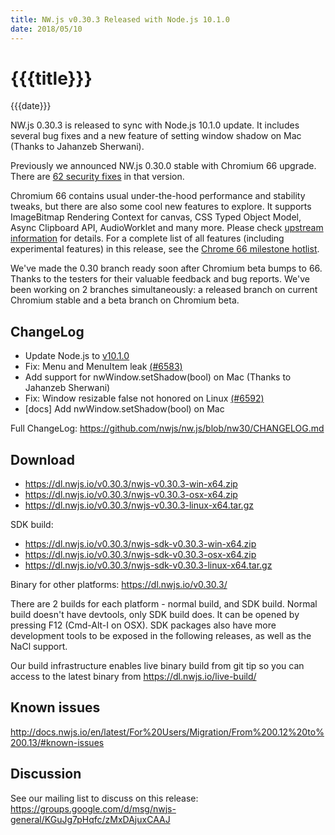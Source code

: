 ```yaml
---
title: NW.js v0.30.3 Released with Node.js 10.1.0
date: 2018/05/10
---
```

# {{{title}}}
{{{date}}}

NW.js 0.30.3 is released to sync with Node.js 10.1.0 update. It includes several bug fixes and a new feature of setting window shadow on Mac (Thanks to Jahanzeb Sherwani).

Previously we announced NW.js 0.30.0 stable with Chromium 66 upgrade. There are [62 security fixes](https://chromereleases.googleblog.com/2018/04/stable-channel-update-for-desktop.html) in that version.

Chromium 66 contains usual under-the-hood performance and stability tweaks, but there are also some cool new features to explore. It supports ImageBitmap Rendering Context for canvas, CSS Typed Object Model, Async Clipboard API, AudioWorklet and many more. Please check [upstream information](https://developers.google.com/web/updates/2018/04/nic66) for details. For a complete list of all features (including experimental features) in this release, see the [Chrome 66 milestone hotlist](https://www.chromestatus.com/features#milestone=66).

We've made the 0.30 branch ready soon after Chromium beta bumps to 66. Thanks to the testers for their valuable feedback and bug reports. We've been working on 2 branches simultaneously: a released branch on current Chromium stable and a beta branch on Chromium beta.

## ChangeLog

- Update Node.js to [v10.1.0](https://nodejs.org/en/blog/release/v10.1.0/)
- Fix: Menu and MenuItem leak [(#6583)](https://github.com/nwjs/nw.js/issues/6583)
- Add support for nwWindow.setShadow(bool) on Mac (Thanks to Jahanzeb Sherwani)
- Fix: Window resizable false not honored on Linux [(#6592)](https://github.com/nwjs/nw.js/issues/6592)
- [docs] Add nwWindow.setShadow(bool) on Mac

Full ChangeLog: https://github.com/nwjs/nw.js/blob/nw30/CHANGELOG.md

## Download 

* https://dl.nwjs.io/v0.30.3/nwjs-v0.30.3-win-x64.zip 
* https://dl.nwjs.io/v0.30.3/nwjs-v0.30.3-osx-x64.zip 
* https://dl.nwjs.io/v0.30.3/nwjs-v0.30.3-linux-x64.tar.gz 

SDK build: 
* https://dl.nwjs.io/v0.30.3/nwjs-sdk-v0.30.3-win-x64.zip 
* https://dl.nwjs.io/v0.30.3/nwjs-sdk-v0.30.3-osx-x64.zip 
* https://dl.nwjs.io/v0.30.3/nwjs-sdk-v0.30.3-linux-x64.tar.gz 

Binary for other platforms: https://dl.nwjs.io/v0.30.3/ 

There are 2 builds for each platform - normal build, and SDK build. Normal build doesn't have devtools, only SDK build does. lt can be opened by pressing F12 (Cmd-Alt-I on OSX). SDK packages also have more development tools to be exposed in the following releases, as well as the NaCl support.

Our build infrastructure enables live binary build from git tip so you can access to the latest binary from https://dl.nwjs.io/live-build/ 

## Known issues 
 
http://docs.nwjs.io/en/latest/For%20Users/Migration/From%200.12%20to%200.13/#known-issues

## Discussion

See our mailing list to discuss on this release: https://groups.google.com/d/msg/nwjs-general/KGuJg7pHqfc/zMxDAjuxCAAJ
